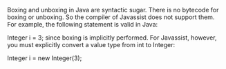 Boxing and unboxing in Java are syntactic sugar. There is no bytecode for boxing or unboxing. So the compiler of Javassist does not support them. For example, the following statement is valid in Java:

Integer i = 3;
since boxing is implicitly performed. For Javassist, however, you must explicitly convert a value type from int to Integer:

Integer i = new Integer(3);
